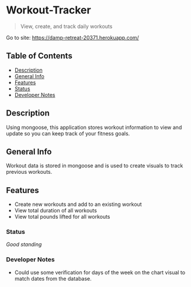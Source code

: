 # Workout-Tracker
> View, create, and track daily workouts  
  
Go to site: https://damp-retreat-20371.herokuapp.com/

## Table of Contents
* [Description](#Description)
* [General Info](#General-Info)
* [Features](#Features)
* [Status](#Status)
* [Developer Notes](#Developer-Notes)

## Description 
Using mongoose, this application stores workout information to view and update so you can keep track of your fitness goals.

## General Info 
Workout data is stored in mongoose and is used to create visuals to track previous workouts.

## Features
* Create new workouts and add to an existing workout
* View total duration of all workouts
* View total pounds lifted for all workouts

### Status
_Good standing_

### Developer Notes
- Could use some verification for days of the week on the chart visual to match dates from the database.

